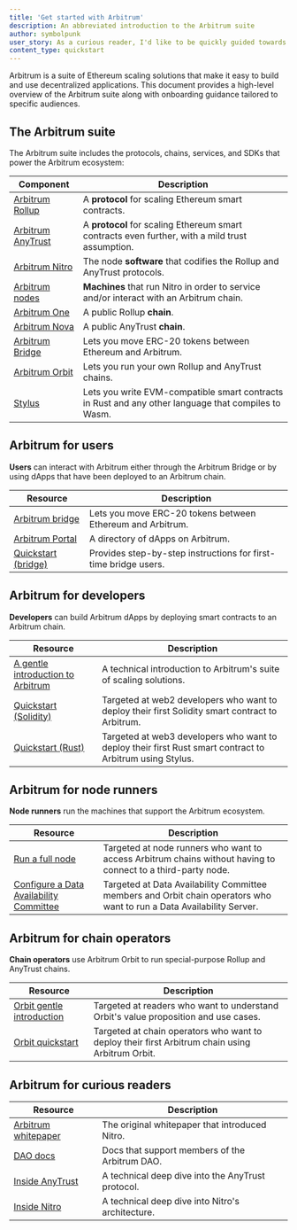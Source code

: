```yaml
---
title: 'Get started with Arbitrum'
description: An abbreviated introduction to the Arbitrum suite
author: symbolpunk
user_story: As a curious reader, I'd like to be quickly guided towards first steps based on my particular needs.
content_type: quickstart
---
```


<a data-quicklook-from='arbitrum'>Arbitrum</a> is a suite of Ethereum scaling solutions that make it easy to build and use decentralized applications. This document provides a high-level overview of the Arbitrum suite along with onboarding guidance tailored to specific audiences.


## The Arbitrum suite

The Arbitrum suite includes the protocols, chains, services, and SDKs that power the Arbitrum ecosystem:

| Component                                                         | Description                                                                                         |
| ----------------------------------------------------------------- | --------------------------------------------------------------------------------------------------- |
| [Arbitrum Rollup](/inside-arbitrum-nitro)                         | A **protocol** for scaling Ethereum smart contracts.                                                |
| [Arbitrum AnyTrust](/inside-anytrust)                             | A **protocol** for scaling Ethereum smart contracts even further, with a mild trust assumption.     |
| [Arbitrum Nitro](/inside-arbitrum-nitro)                          | The node **software** that codifies the Rollup and AnyTrust protocols.                              |
| [Arbitrum nodes](/node-running/how-tos/running-a-full-node)       | **Machines** that run Nitro in order to service and/or interact with an Arbitrum chain.             |
| [Arbitrum One](https://portal.arbitrum.io/?chains=arbitrum-one)   | A public Rollup **chain**.                                                                          |
| [Arbitrum Nova](https://portal.arbitrum.io/?chains=arbitrum-nova) | A public AnyTrust **chain**.                                                                        |
| [Arbitrum Bridge](https://bridge.arbitrum.io/)                    | Lets you move ERC-20 tokens between Ethereum and Arbitrum.                                          |
| [Arbitrum Orbit](https://orbit.arbitrum.io/)                      | Lets you run your own Rollup and AnyTrust chains.                                                   |
| [Stylus](/stylus/stylus-gentle-introduction)                      | Lets you write EVM-compatible smart contracts in Rust and any other language that compiles to Wasm. |



## Arbitrum for users

**Users** can interact with Arbitrum either through the Arbitrum Bridge or by using dApps that have been deployed to an Arbitrum chain.

| Resource                                       | Description                                                     |
| ---------------------------------------------- | --------------------------------------------------------------- |
| [Arbitrum bridge](https://bridge.arbitrum.io/) | Lets you move ERC-20 tokens between Ethereum and Arbitrum.      |
| [Arbitrum Portal](https://portal.arbitrum.io/) | A directory of dApps on Arbitrum.                               |
| [Quickstart (bridge)](/getting-started-users)  | Provides step-by-step instructions for first-time bridge users. |


## Arbitrum for developers

**Developers** can build Arbitrum dApps by deploying smart contracts to an Arbitrum chain.

| Resource                                                                 | Description                                                                                              |
| ------------------------------------------------------------------------ | -------------------------------------------------------------------------------------------------------- |
| [A gentle introduction to Arbitrum](/for-devs/gentle-introduction-dapps) | A technical introduction to Arbitrum's suite of scaling solutions.                                       |
| [Quickstart (Solidity)](/for-devs/quickstart-solidity-hardhat)           | Targeted at web2 developers who want to deploy their first Solidity smart contract to Arbitrum.          |
| [Quickstart (Rust)](/stylus/stylus-quickstart)                           | Targeted at web3 developers who want to deploy their first Rust smart contract to Arbitrum using Stylus. |


## Arbitrum for node runners

**Node runners** run the machines that support the Arbitrum ecosystem.

| Resource                                                                                                  | Description                                                                                                           |
| --------------------------------------------------------------------------------------------------------- | --------------------------------------------------------------------------------------------------------------------- |
| [Run a full node](/node-running/how-tos/running-a-full-node)                                              | Targeted at node runners who want to access Arbitrum chains without having to connect to a third-party node.          |
| [Configure a Data Availability Committee](/node-running/how-tos/data-availability-committee/introduction) | Targeted at Data Availability Committee members and Orbit chain operators who want to run a Data Availability Server. |


## Arbitrum for chain operators

**Chain operators** use Arbitrum Orbit to run special-purpose Rollup and AnyTrust chains.

| Resource                                                                   | Description                                                                                     |
| -------------------------------------------------------------------------- | ----------------------------------------------------------------------------------------------- |
| [Orbit gentle introduction](/launch-orbit-chain/orbit-gentle-introduction) | Targeted at readers who want to understand Orbit's value proposition and use cases.             |
| [Orbit quickstart](/launch-orbit-chain/orbit-quickstart)                   | Targeted at chain operators who want to deploy their first Arbitrum chain using Arbitrum Orbit. |



## Arbitrum for curious readers

| Resource                                                                                           | Description                                       |
| -------------------------------------------------------------------------------------------------- | ------------------------------------------------- |
| [Arbitrum whitepaper](https://github.com/OffchainLabs/nitro/blob/master/docs/Nitro-whitepaper.pdf) | The original whitepaper that introduced Nitro.    |
| [DAO docs](https://docs.arbitrum.foundation/gentle-intro-dao-governance)                           | Docs that support members of the Arbitrum DAO.    |
| [Inside AnyTrust](/inside-anytrust)                                                                | A technical deep dive into the AnyTrust protocol. |
| [Inside Nitro](/inside-arbitrum-nitro)                                                             | A technical deep dive into Nitro's architecture.  |
